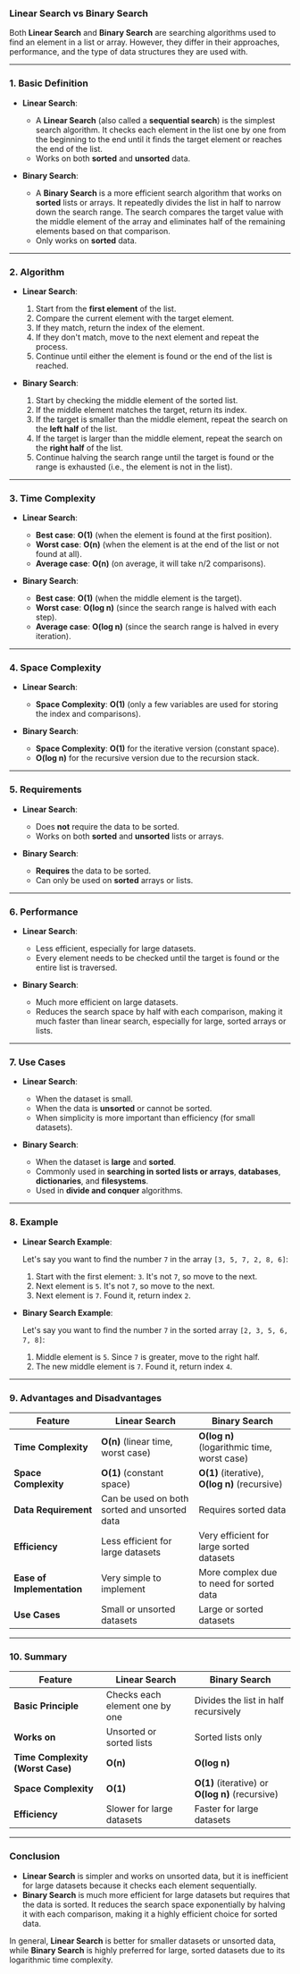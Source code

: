 ### **Linear Search vs Binary Search**

Both **Linear Search** and **Binary Search** are searching algorithms used to find an element in a list or array. However, they differ in their approaches, performance, and the type of data structures they are used with.

---

### **1. Basic Definition**

- **Linear Search**:
  - A **Linear Search** (also called a **sequential search**) is the simplest search algorithm. It checks each element in the list one by one from the beginning to the end until it finds the target element or reaches the end of the list.
  - Works on both **sorted** and **unsorted** data.
  
- **Binary Search**:
  - A **Binary Search** is a more efficient search algorithm that works on **sorted** lists or arrays. It repeatedly divides the list in half to narrow down the search range. The search compares the target value with the middle element of the array and eliminates half of the remaining elements based on that comparison.
  - Only works on **sorted** data.

---

### **2. Algorithm**

- **Linear Search**:
  1. Start from the **first element** of the list.
  2. Compare the current element with the target element.
  3. If they match, return the index of the element.
  4. If they don't match, move to the next element and repeat the process.
  5. Continue until either the element is found or the end of the list is reached.

- **Binary Search**:
  1. Start by checking the middle element of the sorted list.
  2. If the middle element matches the target, return its index.
  3. If the target is smaller than the middle element, repeat the search on the **left half** of the list.
  4. If the target is larger than the middle element, repeat the search on the **right half** of the list.
  5. Continue halving the search range until the target is found or the range is exhausted (i.e., the element is not in the list).

---

### **3. Time Complexity**

- **Linear Search**:
  - **Best case**: **O(1)** (when the element is found at the first position).
  - **Worst case**: **O(n)** (when the element is at the end of the list or not found at all).
  - **Average case**: **O(n)** (on average, it will take n/2 comparisons).

- **Binary Search**:
  - **Best case**: **O(1)** (when the middle element is the target).
  - **Worst case**: **O(log n)** (since the search range is halved with each step).
  - **Average case**: **O(log n)** (since the search range is halved in every iteration).

---

### **4. Space Complexity**

- **Linear Search**:
  - **Space Complexity**: **O(1)** (only a few variables are used for storing the index and comparisons).

- **Binary Search**:
  - **Space Complexity**: **O(1)** for the iterative version (constant space).
  - **O(log n)** for the recursive version due to the recursion stack.

---

### **5. Requirements**

- **Linear Search**:
  - Does **not** require the data to be sorted.
  - Works on both **sorted** and **unsorted** lists or arrays.

- **Binary Search**:
  - **Requires** the data to be sorted.
  - Can only be used on **sorted** arrays or lists.

---

### **6. Performance**

- **Linear Search**:
  - Less efficient, especially for large datasets.
  - Every element needs to be checked until the target is found or the entire list is traversed.
  
- **Binary Search**:
  - Much more efficient on large datasets.
  - Reduces the search space by half with each comparison, making it much faster than linear search, especially for large, sorted arrays or lists.

---

### **7. Use Cases**

- **Linear Search**:
  - When the dataset is small.
  - When the data is **unsorted** or cannot be sorted.
  - When simplicity is more important than efficiency (for small datasets).

- **Binary Search**:
  - When the dataset is **large** and **sorted**.
  - Commonly used in **searching in sorted lists or arrays**, **databases**, **dictionaries**, and **filesystems**.
  - Used in **divide and conquer** algorithms.

---

### **8. Example**

- **Linear Search Example**:
  
  Let's say you want to find the number `7` in the array `[3, 5, 7, 2, 8, 6]`:

  1. Start with the first element: `3`. It's not `7`, so move to the next.
  2. Next element is `5`. It's not `7`, so move to the next.
  3. Next element is `7`. Found it, return index `2`.

- **Binary Search Example**:
  
  Let's say you want to find the number `7` in the sorted array `[2, 3, 5, 6, 7, 8]`:

  1. Middle element is `5`. Since `7` is greater, move to the right half.
  2. The new middle element is `7`. Found it, return index `4`.

---

### **9. Advantages and Disadvantages**

| **Feature**             | **Linear Search**                            | **Binary Search**                           |
|-------------------------|----------------------------------------------|---------------------------------------------|
| **Time Complexity**      | **O(n)** (linear time, worst case)           | **O(log n)** (logarithmic time, worst case) |
| **Space Complexity**     | **O(1)** (constant space)                    | **O(1)** (iterative), **O(log n)** (recursive) |
| **Data Requirement**     | Can be used on both sorted and unsorted data | Requires sorted data                       |
| **Efficiency**           | Less efficient for large datasets           | Very efficient for large sorted datasets   |
| **Ease of Implementation** | Very simple to implement                    | More complex due to need for sorted data    |
| **Use Cases**            | Small or unsorted datasets                  | Large or sorted datasets                   |

---

### **10. Summary**

| **Feature**             | **Linear Search**                            | **Binary Search**                           |
|-------------------------|----------------------------------------------|---------------------------------------------|
| **Basic Principle**      | Checks each element one by one               | Divides the list in half recursively        |
| **Works on**             | Unsorted or sorted lists                     | Sorted lists only                          |
| **Time Complexity (Worst Case)** | **O(n)**                               | **O(log n)**                               |
| **Space Complexity**     | **O(1)**                                     | **O(1)** (iterative) or **O(log n)** (recursive) |
| **Efficiency**           | Slower for large datasets                    | Faster for large datasets                  |

---

### **Conclusion**

- **Linear Search** is simpler and works on unsorted data, but it is inefficient for large datasets because it checks each element sequentially.
- **Binary Search** is much more efficient for large datasets but requires that the data is sorted. It reduces the search space exponentially by halving it with each comparison, making it a highly efficient choice for sorted data.

In general, **Linear Search** is better for smaller datasets or unsorted data, while **Binary Search** is highly preferred for large, sorted datasets due to its logarithmic time complexity.
